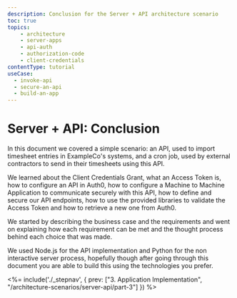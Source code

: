 ```yaml
---
description: Conclusion for the Server + API architecture scenario
toc: true
topics:
    - architecture
    - server-apps
    - api-auth
    - authorization-code
    - client-credentials
contentType: tutorial
useCase:
  - invoke-api
  - secure-an-api
  - build-an-app
---
```


# Server + API: Conclusion

In this document we covered a simple scenario: an API, used to import timesheet entries in ExampleCo's systems, and a cron job, used by external contractors to send in their timesheets using this API.

We learned about the Client Credentials Grant, what an Access Token is, how to configure an API in Auth0, how to configure a Machine to Machine Application to communicate securely with this API, how to define and secure our API endpoints, how to use the provided libraries to validate the Access Token and how to retrieve a new one from Auth0.

We started by describing the business case and the requirements and went on explaining how each requirement can be met and the thought process behind each choice that was made.

We used Node.js for the API implementation and Python for the non interactive server process, hopefully though after going through this document you are able to build this using the technologies you prefer.

<%= include('./_stepnav', {
 prev: ["3. Application Implementation", "/architecture-scenarios/server-api/part-3"]
}) %>
